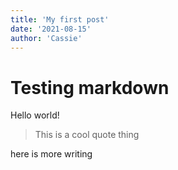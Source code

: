 ```yaml
---
title: 'My first post'
date: '2021-08-15'
author: 'Cassie'
---
```


# Testing markdown
Hello world!

> This is a cool quote thing

here is more writing


